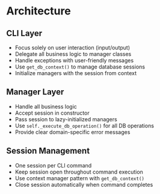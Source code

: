 # Architecture

## CLI Layer

- Focus solely on user interaction (input/output)
- Delegate all business logic to manager classes
- Handle exceptions with user-friendly messages
- Use `get_db_context()` to manage database sessions
- Initialize managers with the session from context

## Manager Layer

- Handle all business logic
- Accept session in constructor
- Pass session to lazy-initialized managers
- Use `self._execute_db_operation()` for all DB operations
- Provide clear domain-specific error messages

## Session Management

- One session per CLI command
- Keep session open throughout command execution
- Use context manager pattern with `get_db_context()`
- Close session automatically when command completes
